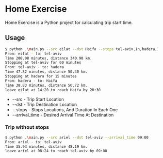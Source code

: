 # Home Exercise

Home Exercise is a Python project for calculating trip start time.

## Usage

```bash
$ python .\main.py --src eilat --dst Haifa --stops tel-aviv,1h,hadera,15m --arrival_time 20:30
From: eilat - to: tel-aviv
Time 208.08 minutes, distance 340.90 km.
Stopping at tel-aviv for 60 minutes
From: tel-aviv - to: hadera        
Time 47.82 minutes, distance 50.40 km.
Stopping at hadera for 15 minutes
From: hadera - to: Haifa
Time 38.83 minutes, distance 50.72 km.
leave eilat at 14:20 to reach Haifa by 20:30
```
* --src - Trip Start Location
* --dst - Trip Destination Location
* --stops - Stops Locations, And Duration In Each One
* --arrival_time - Desired Arrival Time At Destination

### Trip without stops
```bash
$ python .\main.py --src ariel --dst tel-aviv --arrival_time 09:00
From: ariel - to: tel-aviv
Time 35.93 minutes, distance 48.19 km.
leave ariel at 08:24 to reach tel-aviv by 09:00
```
